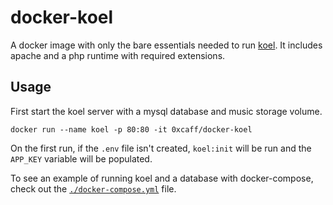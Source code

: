 docker-koel
===========

A docker image with only the bare essentials needed to run [koel]. It includes
apache and a php runtime with required extensions.

Usage
-----

First start the koel server with a mysql database and music storage volume.

    docker run --name koel -p 80:80 -it 0xcaff/docker-koel

On the first run, if the `.env` file isn't created, `koel:init` will be run and
the `APP_KEY` variable will be populated.

To see an example of running koel and a database with docker-compose, check out
the [`./docker-compose.yml`][compose] file.

[dbConfig]: https://github.com/phanan/koel/blob/baa5b7af13e7f66ff1d2df1778c65757a73e478f/config/database.php
[koel]: https://koel.phanan.net/
[compose]: ./docker-compose.yml
